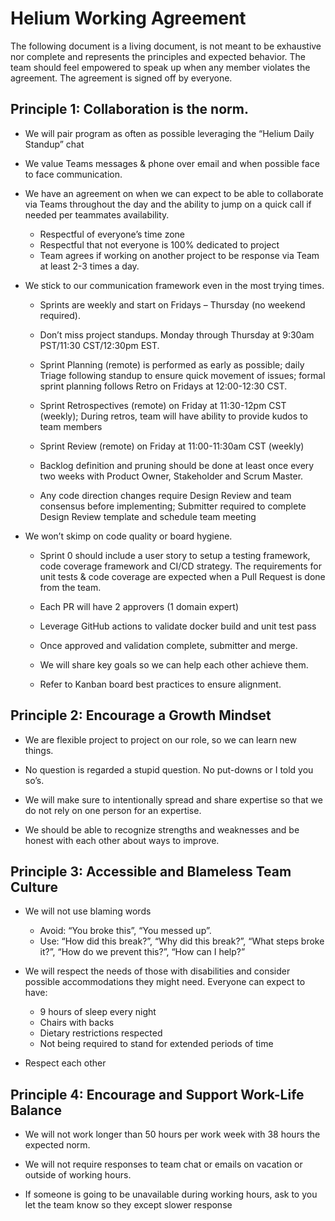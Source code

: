 # Helium Working Agreement
The following document is a living document, is not meant to be exhaustive nor complete and represents the principles and expected behavior. The team should feel empowered to speak up when any member violates the agreement. The agreement is signed off by everyone.

## Principle 1: Collaboration is the norm.
- We will pair program as often as possible leveraging the “Helium Daily Standup” chat

- We value Teams messages & phone over email and when possible face to face communication.

- We have an agreement on when we can expect to be able to collaborate via Teams throughout the day and the ability to jump on a quick call if needed per teammates availability.
    - Respectful of everyone’s time zone
    - Respectful that not everyone is 100% dedicated to project
    - Team agrees if working on another project to be response via Team at least 2-3 times a day.

- We stick to our communication framework even in the most trying times.
 
    - Sprints are weekly and start on Fridays – Thursday (no weekend required).

    - Don’t miss project standups. Monday through Thursday at 9:30am PST/11:30 CST/12:30pm EST. 

    - Sprint Planning (remote) is performed as early as possible; daily Triage following standup to ensure quick movement of issues; formal sprint planning follows Retro on Fridays at 12:00-12:30 CST.

    -	Sprint Retrospectives (remote) on Friday at 11:30-12pm CST (weekly); During retros, team will have ability to provide kudos to team members

    - Sprint Review (remote) on Friday at 11:00-11:30am CST (weekly)

    - Backlog definition and pruning should be done at least once every two weeks with Product Owner, Stakeholder and Scrum Master.

    - Any code direction changes require Design Review and team consensus before implementing; Submitter required to complete Design Review template and schedule team meeting

- We won’t skimp on code quality or board hygiene. 

    - Sprint 0 should include a user story to setup a testing framework, code coverage framework and CI/CD strategy. The requirements for unit tests & code coverage are expected when a Pull Request is done from the team.

    - Each PR will have 2 approvers (1 domain expert) 

    - Leverage GitHub actions to validate docker build and unit test pass

    - Once approved and validation complete, submitter and merge.

    - We will share key goals so we can help each other achieve them.
    
    - Refer to Kanban board best practices to ensure alignment.

## Principle 2: Encourage a Growth Mindset
- We are flexible project to project on our role, so we can learn new things. 

- No question is regarded a stupid question. No put-downs or I told you so’s.

- We will make sure to intentionally spread and share expertise so that we do not rely on one person for an expertise.

- We should be able to recognize strengths and weaknesses and be honest with each other about ways to improve.

## Principle 3: Accessible and Blameless Team Culture
- We will not use blaming words 
    - Avoid: “You broke this”, “You messed up”.
    - Use: “How did this break?”, “Why did this break?”, “What steps broke it?”, “How do we prevent this?”, “How can I help?”

- We will respect the needs of those with disabilities and consider possible accommodations they might need. Everyone can expect to have:
    - 9 hours of sleep every night
    - Chairs with backs
    - Dietary restrictions respected
    - Not being required to stand for extended periods of time

- Respect each other

## Principle 4: Encourage and Support Work-Life Balance
- We will not work longer than 50 hours per work week with 38 hours the expected norm.

- We will not require responses to team chat or emails on vacation or outside of working hours.

- If someone is going to be unavailable during working hours, ask to you let the team know so they except slower response

